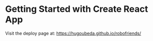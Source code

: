 # Getting Started with Create React App

Visit the deploy page at: https://hugoubeda.github.io/robofriends/